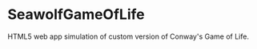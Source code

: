 SeawolfGameOfLife
=================

HTML5 web app simulation of custom version of Conway's Game of Life.
